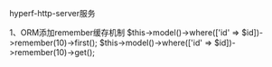 hyperf-http-server服务

1、ORM添加remember缓存机制
    $this->model()->where(['id' => $id])->remember(10)->first();
    $this->model()->where(['id' => $id])->remember(10)->get();